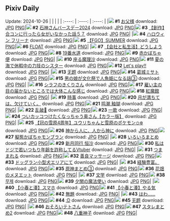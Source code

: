 ## Pixiv Daily
Update: 2024-10-26
|      |      |      |
| :----: | :----: | :----: |
|![](https://pixiv.microyu.workers.dev/c/240x480/img-master/img/2024/10/24/00/00/33/123614289_p0_master1200.jpg) **#1** [お父様](https://www.pixiv.net/artworks/123614289) download: [JPG](https://pixiv.microyu.workers.dev/img-original/img/2024/10/24/00/00/33/123614289_p0.jpg) [PNG](https://pixiv.microyu.workers.dev/img-original/img/2024/10/24/00/00/33/123614289_p0.png)|![](https://pixiv.microyu.workers.dev/c/240x480/img-master/img/2024/10/24/00/00/42/123614325_p0_master1200.jpg) **#2** [石神さんバースデー2024](https://www.pixiv.net/artworks/123614325) download: [JPG](https://pixiv.microyu.workers.dev/img-original/img/2024/10/24/00/00/42/123614325_p0.jpg) [PNG](https://pixiv.microyu.workers.dev/img-original/img/2024/10/24/00/00/42/123614325_p0.png)|![](https://pixiv.microyu.workers.dev/c/240x480/img-master/img/2024/10/25/00/00/22/123642838_p0_master1200.jpg) **#3** [【創作】合コンに行ったら女がいなかった話５７](https://www.pixiv.net/artworks/123642838) download: [JPG](https://pixiv.microyu.workers.dev/img-original/img/2024/10/25/00/00/22/123642838_p0.jpg) [PNG](https://pixiv.microyu.workers.dev/img-original/img/2024/10/25/00/00/22/123642838_p0.png)|
|![](https://pixiv.microyu.workers.dev/c/240x480/img-master/img/2024/10/24/00/00/22/123614256_p0_master1200.jpg) **#4** [ハロウィン フリーナ](https://www.pixiv.net/artworks/123614256) download: [JPG](https://pixiv.microyu.workers.dev/img-original/img/2024/10/24/00/00/22/123614256_p0.jpg) [PNG](https://pixiv.microyu.workers.dev/img-original/img/2024/10/24/00/00/22/123614256_p0.png)|![](https://pixiv.microyu.workers.dev/c/240x480/img-master/img/2024/10/24/09/03/51/123623079_p0_master1200.jpg) **#5** [【FGO】SUMMER](https://www.pixiv.net/artworks/123623079) download: [JPG](https://pixiv.microyu.workers.dev/img-original/img/2024/10/24/09/03/51/123623079_p0.jpg) [PNG](https://pixiv.microyu.workers.dev/img-original/img/2024/10/24/09/03/51/123623079_p0.png)|![](https://pixiv.microyu.workers.dev/c/240x480/img-master/img/2024/10/25/00/12/08/123643630_p0_master1200.jpg) **#6** [FLOAT](https://www.pixiv.net/artworks/123643630) download: [JPG](https://pixiv.microyu.workers.dev/img-original/img/2024/10/25/00/12/08/123643630_p0.jpg) [PNG](https://pixiv.microyu.workers.dev/img-original/img/2024/10/25/00/12/08/123643630_p0.png)|
|![](https://pixiv.microyu.workers.dev/c/240x480/img-master/img/2024/10/25/12/00/10/123654054_p0_master1200.jpg) **#7** [【会社と私生活】どうしよう](https://www.pixiv.net/artworks/123654054) download: [JPG](https://pixiv.microyu.workers.dev/img-original/img/2024/10/25/12/00/10/123654054_p0.jpg) [PNG](https://pixiv.microyu.workers.dev/img-original/img/2024/10/25/12/00/10/123654054_p0.png)|![](https://pixiv.microyu.workers.dev/c/240x480/img-master/img/2024/10/25/00/25/36/123643635_p0_master1200.jpg) **#8** [19番水道](https://www.pixiv.net/artworks/123643635) download: [JPG](https://pixiv.microyu.workers.dev/img-original/img/2024/10/25/00/25/36/123643635_p0.jpg) [PNG](https://pixiv.microyu.workers.dev/img-original/img/2024/10/25/00/25/36/123643635_p0.png)|![](https://pixiv.microyu.workers.dev/c/240x480/img-master/img/2024/10/25/07/30/02/123650520_p0_master1200.jpg) **#9** [赤かぼちゃ便](https://www.pixiv.net/artworks/123650520) download: [JPG](https://pixiv.microyu.workers.dev/img-original/img/2024/10/25/07/30/02/123650520_p0.jpg) [PNG](https://pixiv.microyu.workers.dev/img-original/img/2024/10/25/07/30/02/123650520_p0.png)|
|![](https://pixiv.microyu.workers.dev/c/240x480/img-master/img/2024/10/24/00/49/38/123616211_p0_master1200.jpg) **#10** [座る魔理沙](https://www.pixiv.net/artworks/123616211) download: [JPG](https://pixiv.microyu.workers.dev/img-original/img/2024/10/24/00/49/38/123616211_p0.jpg) [PNG](https://pixiv.microyu.workers.dev/img-original/img/2024/10/24/00/49/38/123616211_p0.png)|![](https://pixiv.microyu.workers.dev/c/240x480/img-master/img/2024/10/25/19/29/30/123662809_p0_master1200.jpg) **#11** [夏の海で休暇中の力技のシスター](https://www.pixiv.net/artworks/123662809) download: [JPG](https://pixiv.microyu.workers.dev/img-original/img/2024/10/25/19/29/30/123662809_p0.jpg) [PNG](https://pixiv.microyu.workers.dev/img-original/img/2024/10/25/19/29/30/123662809_p0.png)|![](https://pixiv.microyu.workers.dev/c/240x480/img-master/img/2024/10/24/00/05/21/123614699_p0_master1200.jpg) **#12** [Let's play!!](https://www.pixiv.net/artworks/123614699) download: [JPG](https://pixiv.microyu.workers.dev/img-original/img/2024/10/24/00/05/21/123614699_p0.jpg) [PNG](https://pixiv.microyu.workers.dev/img-original/img/2024/10/24/00/05/21/123614699_p0.png)|
|![](https://pixiv.microyu.workers.dev/c/240x480/img-master/img/2024/10/24/00/00/15/123614232_p0_master1200.jpg) **#13** [无题](https://www.pixiv.net/artworks/123614232) download: [JPG](https://pixiv.microyu.workers.dev/img-original/img/2024/10/24/00/00/15/123614232_p0.jpg) [PNG](https://pixiv.microyu.workers.dev/img-original/img/2024/10/24/00/00/15/123614232_p0.png)|![](https://pixiv.microyu.workers.dev/c/240x480/img-master/img/2024/10/24/00/01/06/123614393_p0_master1200.jpg) **#14** [葛城ミサト](https://www.pixiv.net/artworks/123614393) download: [JPG](https://pixiv.microyu.workers.dev/img-original/img/2024/10/24/00/01/06/123614393_p0.jpg) [PNG](https://pixiv.microyu.workers.dev/img-original/img/2024/10/24/00/01/06/123614393_p0.png)|![](https://pixiv.microyu.workers.dev/c/240x480/img-master/img/2024/10/25/12/13/47/123654346_p0_master1200.jpg) **#15** [男の娘が文化祭で人魚姫になる話③](https://www.pixiv.net/artworks/123654346) download: [JPG](https://pixiv.microyu.workers.dev/img-original/img/2024/10/25/12/13/47/123654346_p0.jpg) [PNG](https://pixiv.microyu.workers.dev/img-original/img/2024/10/25/12/13/47/123654346_p0.png)|
|![](https://pixiv.microyu.workers.dev/c/240x480/img-master/img/2024/10/24/00/45/09/123616080_p0_master1200.jpg) **#16** [シラフのきくりさん](https://www.pixiv.net/artworks/123616080) download: [JPG](https://pixiv.microyu.workers.dev/img-original/img/2024/10/24/00/45/09/123616080_p0.jpg) [PNG](https://pixiv.microyu.workers.dev/img-original/img/2024/10/24/00/45/09/123616080_p0.png)|![](https://pixiv.microyu.workers.dev/c/240x480/img-master/img/2024/10/24/17/55/01/123631219_p0_master1200.jpg) **#17** [雇い主の目の届かないところでは大体こんな感じ](https://www.pixiv.net/artworks/123631219) download: [JPG](https://pixiv.microyu.workers.dev/img-original/img/2024/10/24/17/55/01/123631219_p0.jpg) [PNG](https://pixiv.microyu.workers.dev/img-original/img/2024/10/24/17/55/01/123631219_p0.png)|![](https://pixiv.microyu.workers.dev/c/240x480/img-master/img/2024/10/24/13/01/09/123626445_p0_master1200.jpg) **#18** [紅魔館](https://www.pixiv.net/artworks/123626445) download: [JPG](https://pixiv.microyu.workers.dev/img-original/img/2024/10/24/13/01/09/123626445_p0.jpg) [PNG](https://pixiv.microyu.workers.dev/img-original/img/2024/10/24/13/01/09/123626445_p0.png)|
|![](https://pixiv.microyu.workers.dev/c/240x480/img-master/img/2024/10/24/00/00/13/123614221_p0_master1200.jpg) **#19** [時事](https://www.pixiv.net/artworks/123614221) download: [JPG](https://pixiv.microyu.workers.dev/img-original/img/2024/10/24/00/00/13/123614221_p0.jpg) [PNG](https://pixiv.microyu.workers.dev/img-original/img/2024/10/24/00/00/13/123614221_p0.png)|![](https://pixiv.microyu.workers.dev/c/240x480/img-master/img/2024/10/25/19/14/36/123662385_p0_master1200.jpg) **#20** [月が満ちては、欠けていく。](https://www.pixiv.net/artworks/123662385) download: [JPG](https://pixiv.microyu.workers.dev/img-original/img/2024/10/25/19/14/36/123662385_p0.jpg) [PNG](https://pixiv.microyu.workers.dev/img-original/img/2024/10/25/19/14/36/123662385_p0.png)|![](https://pixiv.microyu.workers.dev/c/240x480/img-master/img/2024/10/24/12/54/18/123626311_p0_master1200.jpg) **#21** [鸣潮 釉瑚](https://www.pixiv.net/artworks/123626311) download: [JPG](https://pixiv.microyu.workers.dev/img-original/img/2024/10/24/12/54/18/123626311_p0.jpg) [PNG](https://pixiv.microyu.workers.dev/img-original/img/2024/10/24/12/54/18/123626311_p0.png)|
|![](https://pixiv.microyu.workers.dev/c/240x480/img-master/img/2024/10/24/01/44/13/123617528_p0_master1200.jpg) **#22** [乱破🎨](https://www.pixiv.net/artworks/123617528) download: [JPG](https://pixiv.microyu.workers.dev/img-original/img/2024/10/24/01/44/13/123617528_p0.jpg) [PNG](https://pixiv.microyu.workers.dev/img-original/img/2024/10/24/01/44/13/123617528_p0.png)|![](https://pixiv.microyu.workers.dev/c/240x480/img-master/img/2024/10/24/00/09/57/123614901_p0_master1200.jpg) **#23** [一歌](https://www.pixiv.net/artworks/123614901) download: [JPG](https://pixiv.microyu.workers.dev/img-original/img/2024/10/24/00/09/57/123614901_p0.jpg) [PNG](https://pixiv.microyu.workers.dev/img-original/img/2024/10/24/00/09/57/123614901_p0.png)|![](https://pixiv.microyu.workers.dev/c/240x480/img-master/img/2024/10/24/00/01/21/123614421_p0_master1200.jpg) **#24** [ついカッコつけたくなっちゃう奥さん【カラー版】](https://www.pixiv.net/artworks/123614421) download: [JPG](https://pixiv.microyu.workers.dev/img-original/img/2024/10/24/00/01/21/123614421_p0.jpg) [PNG](https://pixiv.microyu.workers.dev/img-original/img/2024/10/24/00/01/21/123614421_p0.png)|
|![](https://pixiv.microyu.workers.dev/c/240x480/img-master/img/2024/10/24/01/18/32/123616978_p0_master1200.jpg) **#25** [【冠の雪原4周年】ユウリちゃんと雪原のポケモン⛄️❄️](https://www.pixiv.net/artworks/123616978) download: [JPG](https://pixiv.microyu.workers.dev/img-original/img/2024/10/24/01/18/32/123616978_p0.jpg) [PNG](https://pixiv.microyu.workers.dev/img-original/img/2024/10/24/01/18/32/123616978_p0.png)|![](https://pixiv.microyu.workers.dev/c/240x480/img-master/img/2024/10/24/20/12/53/123635104_master1200.jpg) **#26** [神から人に、人から神に](https://www.pixiv.net/artworks/123635104) download: [JPG](https://pixiv.microyu.workers.dev/img-original/img/2024/10/24/20/12/53/123635104.jpg) [PNG](https://pixiv.microyu.workers.dev/img-original/img/2024/10/24/20/12/53/123635104.png)|![](https://pixiv.microyu.workers.dev/c/240x480/img-master/img/2024/10/25/20/30/01/123664650_p0_master1200.jpg) **#27** [擬態かぼちゃモンブラン](https://www.pixiv.net/artworks/123664650) download: [JPG](https://pixiv.microyu.workers.dev/img-original/img/2024/10/25/20/30/01/123664650_p0.jpg) [PNG](https://pixiv.microyu.workers.dev/img-original/img/2024/10/25/20/30/01/123664650_p0.png)|
|![](https://pixiv.microyu.workers.dev/c/240x480/img-master/img/2024/10/24/19/30/20/123633854_p0_master1200.jpg) **#28** [いろいろまとめ](https://www.pixiv.net/artworks/123633854) download: [JPG](https://pixiv.microyu.workers.dev/img-original/img/2024/10/24/19/30/20/123633854_p0.jpg) [PNG](https://pixiv.microyu.workers.dev/img-original/img/2024/10/24/19/30/20/123633854_p0.png)|![](https://pixiv.microyu.workers.dev/c/240x480/img-master/img/2024/10/24/12/30/13/123625927_p0_master1200.jpg) **#29** [新月同行 恒沙](https://www.pixiv.net/artworks/123625927) download: [JPG](https://pixiv.microyu.workers.dev/img-original/img/2024/10/24/12/30/13/123625927_p0.jpg) [PNG](https://pixiv.microyu.workers.dev/img-original/img/2024/10/24/12/30/13/123625927_p0.png)|![](https://pixiv.microyu.workers.dev/c/240x480/img-master/img/2024/10/25/21/15/54/123666338_p0_master1200.jpg) **#30** [私はドジで若いつもり年齢を詐称してるVtuber](https://www.pixiv.net/artworks/123666338) download: [JPG](https://pixiv.microyu.workers.dev/img-original/img/2024/10/25/21/15/54/123666338_p0.jpg) [PNG](https://pixiv.microyu.workers.dev/img-original/img/2024/10/25/21/15/54/123666338_p0.png)|
|![](https://pixiv.microyu.workers.dev/c/240x480/img-master/img/2024/10/24/00/00/41/123614322_p0_master1200.jpg) **#31** [つままれる](https://www.pixiv.net/artworks/123614322) download: [JPG](https://pixiv.microyu.workers.dev/img-original/img/2024/10/24/00/00/41/123614322_p0.jpg) [PNG](https://pixiv.microyu.workers.dev/img-original/img/2024/10/24/00/00/41/123614322_p0.png)|![](https://pixiv.microyu.workers.dev/c/240x480/img-master/img/2024/10/24/01/05/39/123616669_p0_master1200.jpg) **#32** [善良マッサージ](https://www.pixiv.net/artworks/123616669) download: [JPG](https://pixiv.microyu.workers.dev/img-original/img/2024/10/24/01/05/39/123616669_p0.jpg) [PNG](https://pixiv.microyu.workers.dev/img-original/img/2024/10/24/01/05/39/123616669_p0.png)|![](https://pixiv.microyu.workers.dev/c/240x480/img-master/img/2024/10/25/07/04/57/123650184_p0_master1200.jpg) **#33** [ドッグラン小型犬エリアにて](https://www.pixiv.net/artworks/123650184) download: [JPG](https://pixiv.microyu.workers.dev/img-original/img/2024/10/25/07/04/57/123650184_p0.jpg) [PNG](https://pixiv.microyu.workers.dev/img-original/img/2024/10/25/07/04/57/123650184_p0.png)|
|![](https://pixiv.microyu.workers.dev/c/240x480/img-master/img/2024/10/24/23/24/37/123637615_p0_master1200.jpg) **#34** [経験豊富。](https://www.pixiv.net/artworks/123637615) download: [JPG](https://pixiv.microyu.workers.dev/img-original/img/2024/10/24/23/24/37/123637615_p0.jpg) [PNG](https://pixiv.microyu.workers.dev/img-original/img/2024/10/24/23/24/37/123637615_p0.png)|![](https://pixiv.microyu.workers.dev/c/240x480/img-master/img/2024/10/25/19/42/18/123663158_p0_master1200.jpg) **#35** [原神まとめ③](https://www.pixiv.net/artworks/123663158) download: [JPG](https://pixiv.microyu.workers.dev/img-original/img/2024/10/25/19/42/18/123663158_p0.jpg) [PNG](https://pixiv.microyu.workers.dev/img-original/img/2024/10/25/19/42/18/123663158_p0.png)|![](https://pixiv.microyu.workers.dev/c/240x480/img-master/img/2024/10/25/18/48/50/123661548_p0_master1200.jpg) **#36** [花畑のメヌエット](https://www.pixiv.net/artworks/123661548) download: [JPG](https://pixiv.microyu.workers.dev/img-original/img/2024/10/25/18/48/50/123661548_p0.jpg) [PNG](https://pixiv.microyu.workers.dev/img-original/img/2024/10/25/18/48/50/123661548_p0.png)|
|![](https://pixiv.microyu.workers.dev/c/240x480/img-master/img/2024/10/24/00/00/13/123614223_p0_master1200.jpg) **#37** [文学](https://www.pixiv.net/artworks/123614223) download: [JPG](https://pixiv.microyu.workers.dev/img-original/img/2024/10/24/00/00/13/123614223_p0.jpg) [PNG](https://pixiv.microyu.workers.dev/img-original/img/2024/10/24/00/00/13/123614223_p0.png)|![](https://pixiv.microyu.workers.dev/c/240x480/img-master/img/2024/10/24/00/01/06/123614395_p0_master1200.jpg) **#38** [무제](https://www.pixiv.net/artworks/123614395) download: [JPG](https://pixiv.microyu.workers.dev/img-original/img/2024/10/24/00/01/06/123614395_p0.jpg) [PNG](https://pixiv.microyu.workers.dev/img-original/img/2024/10/24/00/01/06/123614395_p0.png)|![](https://pixiv.microyu.workers.dev/c/240x480/img-master/img/2024/10/24/09/55/17/123623732_p0_master1200.jpg) **#39** [夕闇の魔法使い](https://www.pixiv.net/artworks/123623732) download: [JPG](https://pixiv.microyu.workers.dev/img-original/img/2024/10/24/09/55/17/123623732_p0.jpg) [PNG](https://pixiv.microyu.workers.dev/img-original/img/2024/10/24/09/55/17/123623732_p0.png)|
|![](https://pixiv.microyu.workers.dev/c/240x480/img-master/img/2024/10/24/21/30/02/123637601_p0_master1200.jpg) **#40** [【小春と湊】スマホ](https://www.pixiv.net/artworks/123637601) download: [JPG](https://pixiv.microyu.workers.dev/img-original/img/2024/10/24/21/30/02/123637601_p0.jpg) [PNG](https://pixiv.microyu.workers.dev/img-original/img/2024/10/24/21/30/02/123637601_p0.png)|![](https://pixiv.microyu.workers.dev/c/240x480/img-master/img/2024/10/24/21/30/01/123637595_p0_master1200.jpg) **#41** [【小春と湊】やる気](https://www.pixiv.net/artworks/123637595) download: [JPG](https://pixiv.microyu.workers.dev/img-original/img/2024/10/24/21/30/01/123637595_p0.jpg) [PNG](https://pixiv.microyu.workers.dev/img-original/img/2024/10/24/21/30/01/123637595_p0.png)|![](https://pixiv.microyu.workers.dev/c/240x480/img-master/img/2024/10/24/04/48/10/123619964_p0_master1200.jpg) **#42** [無題](https://www.pixiv.net/artworks/123619964) download: [JPG](https://pixiv.microyu.workers.dev/img-original/img/2024/10/24/04/48/10/123619964_p0.jpg) [PNG](https://pixiv.microyu.workers.dev/img-original/img/2024/10/24/04/48/10/123619964_p0.png)|
|![](https://pixiv.microyu.workers.dev/c/240x480/img-master/img/2024/10/25/19/46/55/123663290_p0_master1200.jpg) **#43** [はわ……](https://www.pixiv.net/artworks/123663290) download: [JPG](https://pixiv.microyu.workers.dev/img-original/img/2024/10/25/19/46/55/123663290_p0.jpg) [PNG](https://pixiv.microyu.workers.dev/img-original/img/2024/10/25/19/46/55/123663290_p0.png)|![](https://pixiv.microyu.workers.dev/c/240x480/img-master/img/2024/10/24/13/22/39/123626747_p0_master1200.jpg) **#44** [:D](https://www.pixiv.net/artworks/123626747) download: [JPG](https://pixiv.microyu.workers.dev/img-original/img/2024/10/24/13/22/39/123626747_p0.jpg) [PNG](https://pixiv.microyu.workers.dev/img-original/img/2024/10/24/13/22/39/123626747_p0.png)|![](https://pixiv.microyu.workers.dev/c/240x480/img-master/img/2024/10/25/00/00/18/123642824_p0_master1200.jpg) **#45** [无题](https://www.pixiv.net/artworks/123642824) download: [JPG](https://pixiv.microyu.workers.dev/img-original/img/2024/10/25/00/00/18/123642824_p0.jpg) [PNG](https://pixiv.microyu.workers.dev/img-original/img/2024/10/25/00/00/18/123642824_p0.png)|
|![](https://pixiv.microyu.workers.dev/c/240x480/img-master/img/2024/10/24/21/26/36/123637479_p0_master1200.jpg) **#46** [おそろいテトさん](https://www.pixiv.net/artworks/123637479) download: [JPG](https://pixiv.microyu.workers.dev/img-original/img/2024/10/24/21/26/36/123637479_p0.jpg) [PNG](https://pixiv.microyu.workers.dev/img-original/img/2024/10/24/21/26/36/123637479_p0.png)|![](https://pixiv.microyu.workers.dev/c/240x480/img-master/img/2024/10/25/13/08/17/123655284_p0_master1200.jpg) **#47** [スタレまとめ2](https://www.pixiv.net/artworks/123655284) download: [JPG](https://pixiv.microyu.workers.dev/img-original/img/2024/10/25/13/08/17/123655284_p0.jpg) [PNG](https://pixiv.microyu.workers.dev/img-original/img/2024/10/25/13/08/17/123655284_p0.png)|![](https://pixiv.microyu.workers.dev/c/240x480/img-master/img/2024/10/25/06/04/23/123649415_p0_master1200.jpg) **#48** [八重神子](https://www.pixiv.net/artworks/123649415) download: [JPG](https://pixiv.microyu.workers.dev/img-original/img/2024/10/25/06/04/23/123649415_p0.jpg) [PNG](https://pixiv.microyu.workers.dev/img-original/img/2024/10/25/06/04/23/123649415_p0.png)|

